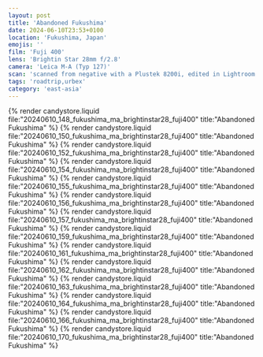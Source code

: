 ```yaml
---
layout: post
title: 'Abandoned Fukushima'
date: 2024-06-10T23:53+0100
location: 'Fukushima, Japan'
emojis: ''
film: 'Fuji 400'
lens: 'Brightin Star 28mm f/2.8'
camera: 'Leica M-A (Typ 127)'
scan: 'scanned from negative with a Plustek 8200i, edited in Lightroom'
tags: 'roadtrip,urbex'
category: 'east-asia'
---
```


{% render candystore.liquid file:"20240610_148_fukushima_ma_brightinstar28_fuji400" title:"Abandoned Fukushima" %}
{% render candystore.liquid file:"20240610_150_fukushima_ma_brightinstar28_fuji400" title:"Abandoned Fukushima" %}
{% render candystore.liquid file:"20240610_152_fukushima_ma_brightinstar28_fuji400" title:"Abandoned Fukushima" %}
{% render candystore.liquid file:"20240610_154_fukushima_ma_brightinstar28_fuji400" title:"Abandoned Fukushima" %}
{% render candystore.liquid file:"20240610_155_fukushima_ma_brightinstar28_fuji400" title:"Abandoned Fukushima" %}
{% render candystore.liquid file:"20240610_156_fukushima_ma_brightinstar28_fuji400" title:"Abandoned Fukushima" %}
{% render candystore.liquid file:"20240610_157_fukushima_ma_brightinstar28_fuji400" title:"Abandoned Fukushima" %}
{% render candystore.liquid file:"20240610_159_fukushima_ma_brightinstar28_fuji400" title:"Abandoned Fukushima" %}
{% render candystore.liquid file:"20240610_161_fukushima_ma_brightinstar28_fuji400" title:"Abandoned Fukushima" %}
{% render candystore.liquid file:"20240610_162_fukushima_ma_brightinstar28_fuji400" title:"Abandoned Fukushima" %}
{% render candystore.liquid file:"20240610_163_fukushima_ma_brightinstar28_fuji400" title:"Abandoned Fukushima" %}
{% render candystore.liquid file:"20240610_164_fukushima_ma_brightinstar28_fuji400" title:"Abandoned Fukushima" %}
{% render candystore.liquid file:"20240610_166_fukushima_ma_brightinstar28_fuji400" title:"Abandoned Fukushima" %}
{% render candystore.liquid file:"20240610_170_fukushima_ma_brightinstar28_fuji400" title:"Abandoned Fukushima" %}